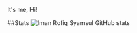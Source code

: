 It's me, Hi!

##Stats
![Iman Rofiq Syamsul GitHub stats](https://github-readme-stats.vercel.app/api?username=imanrofiqsy&theme=dark&,prs)
